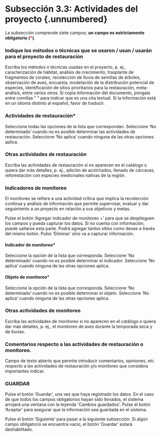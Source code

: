 #    Subsección 3.3: Actividades del proyecto {.unnumbered}

La subsección comprende siete campos; **un campo es estrictamente obligatorio (<span style="color:red">\*</span>)**.

### Indique los métodos o técnicas que se usaron / usan / usarán para el proyecto de restauración
Escriba los métodos o técnicas usadas en el proyecto, p. ej., caracterización de hábitat, análisis de crecimiento, trasplante de fragmentos de corales, recolección de lluvia de semillas de árboles, observación de aves, encuesta, modelación de la distribución potencial de especies, identificación de sitios prioritarios para la restauración, meta-análisis, entre varios otros. Si copia información del documento, póngala entre comillas " " para indicar que es una cita textual. Si la información está en un idioma distinto al español, favor de traducir.

### Actividades de restauración*
Seleccione todas las opciones de la lista que correspondan. 
Seleccione ‘No determinado’ cuando no es posible determinar las actividades de restauración.
Seleccione ‘No aplica’ cuando ninguna de las otras opciones aplica.


### Otras actividades de restauración
Escriba las actividades de restauración si no aparecen en el catálogo o quiera dar más detalles, p. ej., adición de acolchados, llenado de cárcavas, reforestación con especies medicinales nativas de la región.

### Indicadores de monitoreo
El monitoreo se refiere a una actividad crítica que implica la recolección continua y análisis de información que permite supervisar, evaluar y dar seguimiento a un proyecto en relación a sus objetivos y metas.

Pulse el botón ‘Agregar indicador de monitoreo +’ para que se desplieguen los campos y pueda capturar los datos. Si no cuenta con información, puede saltarse esta parte. 
Podrá agregar tantos sitios como desee a través del mismo botón. 
Pulse ‘Eliminar’ sino va a capturar información.

#### Indicador de monitoreo*
Seleccione la opción de la lista que corresponda.
Seleccione ‘No determinado’ cuando no es posible determinar el indicador.
Seleccione ‘No aplica’ cuando ninguna de las otras opciones aplica.
 

#### Objeto de monitoreo*
Seleccione la opción de la lista que corresponda.
Seleccione ‘No determinado’ cuando no es posible determinar el objeto.
Seleccione ‘No aplica’ cuando ninguna de las otras opciones aplica.

### Otras actividades de monitoreo
Escriba las actividades de monitoreo si no aparecen en el catálogo o quiera dar más detalles, p. ej., el monitoreo de aves durante la temporada seca y de lluvias.

### Comentarios respecto a las actividades de restauración o monitoreo.
Campo de texto abierto que permite introducir comentarios, opiniones, etc. respecto a las actividades de restauración y/o monitoreo que considera importantes indicar.

### GUARDAR
Pulse el botón ‘Guardar’, una vez que haya registrado los datos.
En el caso de que todos los campos obligatorios hayan sido llenados, el sistema arrojará una ventana con la leyenda 'Cambios guardados'. Pulse el botón ‘Aceptar’ para asegurar que la información sea guardada en el sistema. 

Pulse el botón ‘Siguiente’ para pasar a la siguiente subsección. 
Si algún campo obligatorio se encuentra vacío, el botón ‘Guardar’ estará deshabilitado. 
